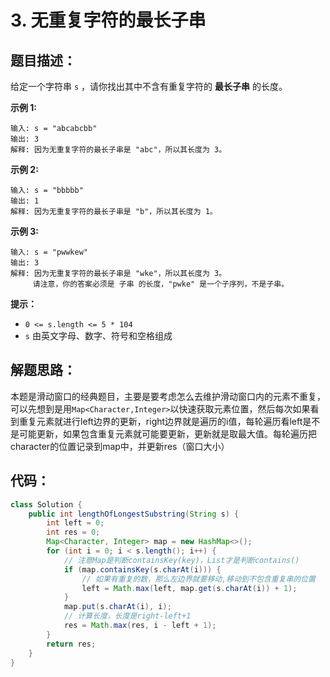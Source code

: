# 3. 无重复字符的最长子串

## 题目描述：

给定一个字符串 `s` ，请你找出其中不含有重复字符的 **最长子串** 的长度。

**示例 1:**

```
输入: s = "abcabcbb"
输出: 3 
解释: 因为无重复字符的最长子串是 "abc"，所以其长度为 3。
```

**示例 2:**

```
输入: s = "bbbbb"
输出: 1
解释: 因为无重复字符的最长子串是 "b"，所以其长度为 1。
```

**示例 3:**

```
输入: s = "pwwkew"
输出: 3
解释: 因为无重复字符的最长子串是 "wke"，所以其长度为 3。
     请注意，你的答案必须是 子串 的长度，"pwke" 是一个子序列，不是子串。
```

 

**提示：**

- `0 <= s.length <= 5 * 104`
- `s` 由英文字母、数字、符号和空格组成

## 解题思路：

本题是滑动窗口的经典题目，主要是要考虑怎么去维护滑动窗口内的元素不重复，可以先想到是用`Map<Character,Integer>`以快速获取元素位置，然后每次如果看到重复元素就进行left边界的更新，right边界就是遍历的i值，每轮遍历看left是不是可能更新，如果包含重复元素就可能要更新，更新就是取最大值。每轮遍历把character的位置记录到map中，并更新res（窗口大小）

## 代码：

```java
class Solution {
    public int lengthOfLongestSubstring(String s) {
        int left = 0;
        int res = 0;
        Map<Character, Integer> map = new HashMap<>();
        for (int i = 0; i < s.length(); i++) {
            // 注意Map是判断containsKey(key)，List才是判断contains()
            if (map.containsKey(s.charAt(i))) {
                // 如果有重复的数，那么左边界就要移动,移动到不包含重复串的位置
                left = Math.max(left, map.get(s.charAt(i)) + 1);
            }
            map.put(s.charAt(i), i);
            // 计算长度，长度是right-left+1
            res = Math.max(res, i - left + 1);
        }
        return res;
    }
}
```


